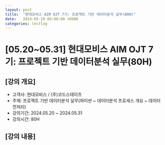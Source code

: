 ```yaml
---
layout: post
title:  "현대모비스 AIM OJT 7기: 프로젝트 기반 데이터분석 실무(80H)"
date:   2024-05-20 09:00:00 +0900
categories: lectlog
---
```


# [05.20~05.31] 현대모비스 AIM OJT 7기: 프로젝트 기반 데이터분석 실무(80H)

## [강의 개요]

* 고객사: 현대모비스 / (주)코드스테이츠
* 주제: 프로젝트 기반 데이터분석 실무(파이썬 ~ 데이터분석 프로세스 개요 ~ 데이터 전처리)
* 강의기간: 2024.05.20 ~ 2024.05.31
* 강의시간: 80H

## [강의 내용]
